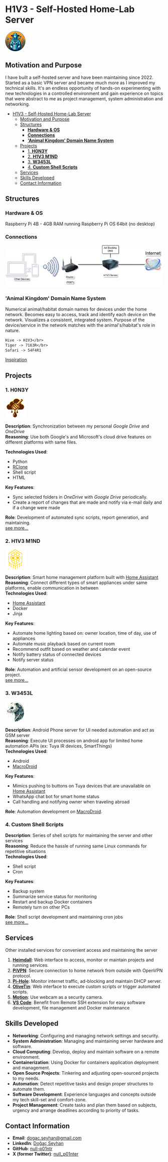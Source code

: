 # H1V3 - Self-Hosted Home-Lab Server

![alt text](img/icons/b33k33p3r_64x64.png)

## Motivation and Purpose

I have built a self-hosted server and have been maintaining since 2022. Started as a basic VPN server and became much more as I improved my technical skills. It's an endless opportunity of hands-on experimenting with new technologies in a controlled environment and gain experience on topics that were abstract to me as project management, system administration and networking.

- [H1V3 - Self-Hosted Home-Lab Server](#h1v3---self-hosted-home-lab-server)
	- [Motivation and Purpose](#motivation-and-purpose)
	- [Structures](#structures)
		- [**Hardware \& OS**](#hardware--os)
		- [**Connections**](#connections)
		- [**'Animal Kingdom' Domain Name System**](#animal-kingdom-domain-name-system)
	- [Projects](#projects)
		- [1. **H0N3Y**](#1-h0n3y)
		- [2. **H1V3 M1ND**](#2-h1v3-m1nd)
		- [3. **W3453L**](#3-w3453l)
		- [4. **Custom Shell Scripts**](#4-custom-shell-scripts)
	- [Services](#services)
	- [Skills Developed](#skills-developed)
	- [Contact Information](#contact-information)

## Structures

### **Hardware & OS**

Raspberry Pi 4B - 4GB RAM running Raspberry Pi OS 64bit (no desktop)

### **Connections**

![alt text](img/icons/H1V3-Connection.jpg)

### **'Animal Kingdom' Domain Name System**

Numerical animal/habitat domain names for devices under the home network. Becomes easy to access, track and identify each device on the network. Visualizes a consistent, integrated system. Purpose of the device/service in the network matches with the animal's/habitat's role in nature.

	Hive -> H1V3</br>
	Tiger -> 7163R</br>
	Safari -> 54F4R1

[Inspiration](https://www.sciencealert.com/your-ability-to-read-this-message-really-does-reveal-something-incredible-about-the-mind)

## Projects

### 1. **H0N3Y**

[![alt text](img/icons/h0n3y_64x64.png)](projects/H0N3Y.md)

**Description**: Synchronization between my personal *Google Drive* and *OneDrive*</br>
**Reasoning**: Use both Google's and Microsoft's cloud drive features on different platforms with same files.</br>

**Technologies Used**:

- Python
- [RClone](https://rclone.org/)
- Shell script
- HTML

**Key Features**:

- Sync selected folders in *OneDrive* with *Google Drive* periodically.
- Create a report of changes that are made and notify via e-mail daily and if a change were made

**Role**: Development of automated sync scripts, report generation, and maintaining.</br>
[see more...](projects/H0N3Y.md)

### 2. **H1V3 M1ND**

[![alt text](img/icons/h1v3-m1nd_64x64.png)](projects/H1V3_M1ND.md)

**Description**: Smart home management platform built with [Home Assistant](https://www.home-assistant.io/) </br>
**Reasoning**: Connect different types of smart appliances under same platforms, enable communication in between </br>
**Technologies Used**:

- [Home Assistant](https://www.home-assistant.io/)
- Docker
- Jinja

**Key Features**:

- Automate home lighting based on: owner location, time of day, use of appliances
- Automate music playback based on current room
- Recommend outfit based on weather and calendar event
- Notify battery status of connected devices
- Notify server status

**Role**: Automation and artificial sensor development on an open-source project.</br>
[see more...](projects/H1V3_M1ND.md)

### 3. **W3453L**

![alt text](img/icons/w3453l_64x64.png)

**Description**: Android Phone server for UI needed automation and act as GSM server</br>
**Reasoning**: Execute UI processes on android app for limited home automation APIs (ex: Tuya IR devices, SmartThings)</br>
**Technologies Used**:

- Android
- [MacroDroid](https://www.macrodroid.com/)

**Key Features**:

- Mimics pushing to buttons on Tuya devices that are unavailable on [Home Assistant](https://www.home-assistant.io/)
- WhatsApp chat bot for smart home status
- Call handling and notifying owner when traveling abroad

**Role**: Automation development on [MacroDroid](https://www.macrodroid.com/).

### 4. **Custom Shell Scripts**

**Description**: Series of shell scripts for maintaining the server and other services</br>
**Reasoning**: Reduce the hassle of running same Linux commands for repetitive situations</br>
**Technologies Used**:

- Shell script
- Cron

**Key Features**:

- Backup system
- Summarize service status for monitoring
- Restart and backup Docker containers
- Remotely turn on other PCs

**Role**: Shell script development and maintaining cron jobs</br>
[see more...](projects/Scripts.md)

## Services
Other installed services for convenient access and maintaining the server  
1. **[Heimdall](https://heimdall.site/)**: Web interface to access, monitor or maintain projects and running services.
2. **[PiVPN](https://www.pivpn.io/)**: Secure connection to home network from outside with OpenVPN protocol.
3. **[Pi-Hole](https://pi-hole.net)**: Monitor internet traffic, ad-blocking and maintain DHCP server.
4. **[OliveTin](https://www.olivetin.app/)**: Web interface to execute custom scripts or trigger automated scripts.
5. **[Motion](https://motion-project.github.io/)**: Use webcam as a security camera.
6. **[VS Code](https://code.visualstudio.com/)**: Benefit from Remote SSH extension for easy software development, file management and Docker maintenance

## Skills Developed

- **Networking**: Configuring and managing network settings and security.
- **System Administration**: Managing and maintaining server hardware and software.
- **Cloud Computing**: Develop, deploy and maintain software on a remote environment.
- **Containerization**: Using Docker for containers application deployment and management.
- **Open Source Projects**: Tinkering and adjusting open-sourced projects to my needs.
- **Automation**: Detect repetitive tasks and design proper structures to automate them.
- **Software Development**: Experience languages and concepts outside my tech skill-set and comfort-zone.
- **Project Management**: Create tasks and plan them based on subjects, urgency and arrange deadlines according to priority of tasks.

## Contact Information

- **Email**: <dogac.seyhan@gmail.com>
- **LinkedIn**: [Doğaç Seyhan](https://www.linkedin.com/in/dogac-seyhan)
- **GitHub**: [null-p01ntr](https://github.com/null-p01ntr)
- **X (former Twitter)**: [null_p01nter](https://x.com/null_p01nter)


